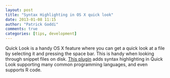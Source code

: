 ```yaml
---
layout: post
title: "Syntax Highlighting in OS X quick look"
date: 2013-01-08 11:15
author: "Patrick Goddi"
comments: true
categories: [tips, development]
---
```

Quick Look is a handy OS X feature where you can get a quick look at a file by selecting it and pressing the space bar. This is handy when looking through snippet files on disk.  [This plugin](http://goo.gl/KLW5t) adds syntax highlighting in Quick Look supporting many common programming languages, and even supports R code. 
